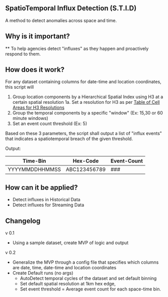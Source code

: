 ## **SpatioTemporal Influx Detection (S.T.I.D)**
A method to detect anomalies across space and time.


## Why is it important?

** 
To help agencies detect "influxes" as they happen and proactively respond to them.

## **How does it work?**

For any dataset containing columns for date-time and location coordinates, this script will

1. Group location components by a Hierarchical Spatial Index using H3 at a certain spatial resolution
1a. Set a resolution for H3 as per [Table of Cell Areas for H3 Resolutions](https://h3geo.org/docs/core-library/restable)
2. Group the temporal components by a specific "window" (Ex: 15,30 or 60 minute windows)
3. Set an event count threshold (Ex: 5)

Based on these 3 parameters, the script shall output a list of "influx events" that indicates a spatiotemporal breach of the given threshold.

Output:


|Time-Bin  | Hex-Code | Event-Count|
|--|--|--|
|YYYYMMDDHHMMSS |ABC123456789  | ### |


## **How can it be applied?**

* Detect influxes in Historical Data
* Detect influxes for Streaming Data

## Changelog

v 0.1

 - Using a sample dataset, create MVP of logic and output

v 0.2

 - Generalize the MVP through a config file that specifies which columns are date, time, date-time and location coordinates
 - Create Default runs (no args)
   - AutoDetect temporal cycles of the dataset and set default binning
   - Set default spatial resolution at 1km hex edge,
   - Set event threshold = Average event count for each space-time bin.
